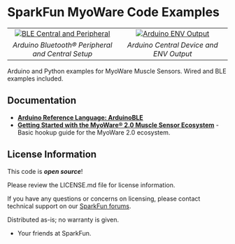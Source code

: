 SparkFun MyoWare Code Examples
========================================

<table class="table table-hover table-striped table-bordered">
  <tr align="center">
   <td width="50%"><a href="https://cdn.sparkfun.com/assets/learn_tutorials/1/9/5/6/MyoWare_V20_Muscle_Sensor_Arduino_RedBoard_Artemis_Bluetooth_Wireless.jpg"><img src="https://cdn.sparkfun.com/r/600-600/assets/learn_tutorials/1/9/5/6/MyoWare_V20_Muscle_Sensor_Arduino_RedBoard_Artemis_Bluetooth_Wireless.jpg" alt="BLE Central and Peripheral"></a></td>
   <td width="50%"><a href="https://cdn.sparkfun.com/assets/learn_tutorials/1/9/5/6/MyoWareArtemisBluetoothCentralOutput_Plotter1.gif"><img src="https://cdn.sparkfun.com/assets/learn_tutorials/1/9/5/6/MyoWareArtemisBluetoothCentralOutput_Plotter1.gif" alt="Arduino ENV Output"></a></td>
  </tr>
  <tr align="center">
   <td><i>Arduino Bluetooth® Peripheral and Central Setup</i></td>
   <td><i>Arduino Central Device and ENV Output</i></td>
  </tr>
</table>

Arduino and Python examples for MyoWare Muscle Sensors. Wired and BLE examples included.

Documentation
--------------
* **[Arduino Reference Language: ArduinoBLE](https://www.arduino.cc/reference/en/libraries/arduinoble/)**
* **[Getting Started with the MyoWare® 2.0 Muscle Sensor Ecosystem](https://learn.sparkfun.com/tutorials/1956)** - Basic hookup guide for the MyoWare 2.0 ecosystem.

License Information
-------------------

This code is _**open source**_! 

Please review the LICENSE.md file for license information. 

If you have any questions or concerns on licensing, please contact technical support on our [SparkFun forums](https://forum.sparkfun.com/viewforum.php?f=152).

Distributed as-is; no warranty is given.

- Your friends at SparkFun.

_<COLLABORATION CREDIT>_
